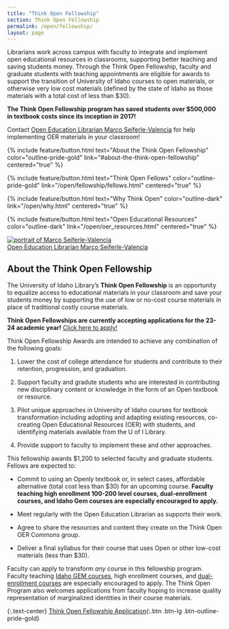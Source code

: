 ```yaml
---
title: "Think Open Fellowship"
section: Think Open Fellowship
permalink: /open/fellowship/
layout: page
---
```


Librarians work across campus with faculty to integrate and implement open educational resources in classrooms, supporting better teaching and saving students money.
Through the Think Open Fellowship, faculty and graduate students with teaching appointments are eligible for awards to support the transition of University of Idaho courses to open materials, or otherwise very low cost materials (defined by the state of Idaho as those materials with a total cost of less than $30).

**The Think Open Fellowship program has saved students over $500,000 in textbook costs since its inception in 2017!**

<div class="row">
<div class="col-md-7 " markdown="1">

Contact [Open Education Librarian Marco Seiferle-Valencia](/about/people/marcosv.html) for help implementing OER materials in your classroom!

{% include feature/button.html text="About the Think Open Fellowship" color="outline-pride-gold" link="#about-the-think-open-fellowship" centered="true" %}

{% include feature/button.html text="Think Open Fellows" color="outline-pride-gold" link="/open/fellowship/fellows.html" centered="true" %}

{% include feature/button.html text="Why Think Open" color="outline-dark" link="/open/why.html" centered="true" %}

{% include feature/button.html text="Open Educational Resources" color="outline-dark" link="/open/oer_resources.html" centered="true" %}

</div>
<div class="col-md-5 p-4">
<a href="/about/people/marcosv.html" title="Open Education Librarian Marco Seiferle-Valencia">
<img src="https://www.lib.uidaho.edu/media/directory/marcosv_sq.jpg" class="img-fluid" alt="portrait of Marco Seiferle-Valencia">
<br>
<span class="text-muted text-center">Open Education Librarian Marco Seiferle-Valencia</span>
</a>
</div>
</div>

## About the Think Open Fellowship

The University of Idaho Library’s **Think Open Fellowship** is an opportunity to equalize access to educational materials in your classroom and save your students money by supporting the use of low or no-cost course materials in place of traditional costly course materials. 

**Think Open Fellowships are currently accepting applications for the 23-24 academic year!**
<a href="https://uidaho.co1.qualtrics.com/jfe/form/SV_3vBrgaxCdamGn7U" title="Think Open Fellows Application" class="btn btn-outline-pride-gold" target="_blank" rel="noopener">Click here to apply!</a>

Think Open Fellowship Awards are intended to achieve any combination of the following goals:

1. Lower the cost of college attendance for students and contribute to their retention, progression, and graduation.

2. Support faculty and gradute students who are interested in contributing new disciplinary content or knowledge in the form of an Open textbook or resource.

3. Pilot unique approaches in University of Idaho courses for textbook transformation including adopting and adapting existing resources, co-creating Open Educational Resources (OER) with students, and identifying materials available from the U of I Library.

4. Provide support to faculty to implement these and other approaches.

This fellowship awards $1,200 to selected faculty and graduate students. Fellows are expected to:

* Commit to using an Openly textbook or, in select cases, affordable alternative (total cost less than $30) for an upcoming course.
  **Faculty teaching high enrollment 100-200 level courses, dual-enrollment courses, and Idaho Gem courses are especially encouraged to apply.**

* Meet regularly with the Open Education Librarian as supports their work.

* Agree to share the resources and content they create on the Think Open OER Commons group.

* Deliver a final syllabus for their course that uses Open or other low-cost materials (less than $30).

Faculty can apply to transform _any_ course in this fellowship program. Faculty teaching [Idaho GEM courses](http://coursetransfer.idaho.gov/GEMsearch.aspx), high enrollment courses, and [dual-enrollment courses](https://dualcredit.uidaho.edu/) are especially encouraged to apply. The Think Open Program also welcomes applications from faculty hoping to increase quality representation of marginalized identities in their course materials.

{:.text-center}
[Think Open Fellowship Application](https://uidaho.co1.qualtrics.com/jfe/form/SV_3vBrgaxCdamGn7U){:.btn .btn-lg .btn-outline-pride-gold}
